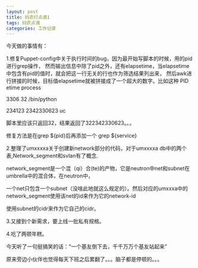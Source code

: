 ```yaml
---
layout: post
title: 码农打点滴1
tags: 码农点滴
categories: 工作记录 
---
```


今天做的事情有：

1.修复Puppet-config中关于执行时间的bug，因为最开始写脚本的时候，用的pid进行grep操作，
然而输出信息中除了pid之外，还有elapsetime，当elapsetime中包含有pid的值时，就会把这一行无关的行也作为筛选结果列出来，
然后awk进行拼接的时候，目标值elapsetime就被拼接成了一个超大的数字。比如这种
PID     etime       process

3306    32          /bin/python

234123  2342330623  uc

脚本里应该只返回32，结果返回了322342330623。。。

修复方法是在grep ${pid}后再添加一个 grep ${service}

2.整理了umxxxxa关于创建新network部分的代码，对于umxxxxa db中的两个表,Network_segment和svlan有了概念.

network_segment是一个混（qi）合(te)的产物，它是neutron中net和subnet在umbrella中的混合体，在neutron中，

一个net只包含一个subnet（没啥此地就这么规定的）。然后对应的umxxxa中的network_segment使用该net的id来作为它的network-id

使用subnet的cidr来作为它自己的cidr。

3.又接到个新需求，要上线一批私有规格。

4.吃了两顿年糕。

今天听了一句挺搞笑的话：“一个基友倒下去，千千万万个基友站起来”

原来旁边小伙伴也觉得每天下班之后累翻了。。。脑子都是停顿的。。。



